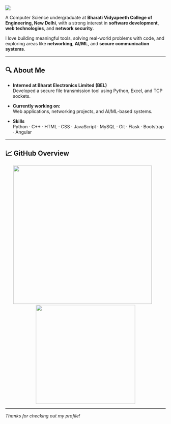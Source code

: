 <img src="https://capsule-render.vercel.app/api?type=waving&color=0E74E1&height=200&section=header&text=Rohit%20Bhagat&fontSize=40&fontAlignY=35&desc=CS%20Undergrad%20|%20Software%20Engineer&descAlignY=55&animation=twinkling" />

A Computer Science undergraduate at **Bharati Vidyapeeth College of Engineering, New Delhi**, with a strong interest in **software development**, **web technologies**, and **network security**.

I love building meaningful tools, solving real-world problems with code, and exploring areas like **networking**, **AI/ML**, and **secure communication systems**.

---

## 🔍 About Me

- **Interned at Bharat Electronics Limited (BEL)**  
  Developed a secure file transmission tool using Python, Excel, and TCP sockets.

- **Currently working on:**  
  Web applications, networking projects, and AI/ML-based systems.

- **Skills**  
  Python · C++ · HTML · CSS · JavaScript · MySQL · Git · Flask · Bootstrap · Angular

---

## 📈 GitHub Overview

<div align="center">
  <img src="https://github-readme-streak-stats.herokuapp.com?user=irohit02&theme=tokyonight&hide_border=true&date_format=M%20j%5B%2C%20Y%5D" width="435" />
  &nbsp;&nbsp&nbsp;&nbsp;
  <img src="https://github-readme-stats.vercel.app/api/top-langs/?username=irohit02&layout=compact&theme=tokyonight&hide_border=true" width="311.5" />
</div>

---

*Thanks for checking out my profile!*
